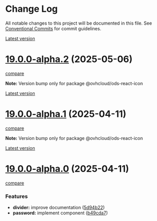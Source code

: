 # Change Log

All notable changes to this project will be documented in this file.
See [Conventional Commits](https://conventionalcommits.org) for commit guidelines.

[Latest version](https://ovh.github.io/design-system/latest/?path=/docs/design-system-changelog--page)


# [19.0.0-alpha.2](https://ovh.github.io/design-system/v19.0.0-alpha.2/?path=/docs/design-system-changelog--page) (2025-05-06)
[compare](https://github.com/ovh/design-system/compare/v19.0.0-alpha.1...v19.0.0-alpha.2)

**Note:** Version bump only for package @ovhcloud/ods-react-icon





[Latest version](https://ovh.github.io/design-system/latest/?path=/docs/design-system-changelog--page)


# [19.0.0-alpha.1](https://ovh.github.io/design-system/v19.0.0-alpha.1/?path=/docs/design-system-changelog--page) (2025-04-11)
[compare](https://github.com/ovh/design-system/compare/v19.0.0-alpha.0...v19.0.0-alpha.1)

**Note:** Version bump only for package @ovhcloud/ods-react-icon







[Latest version](https://ovh.github.io/design-system/latest/?path=/docs/design-system-changelog--page)


# [19.0.0-alpha.0](https://ovh.github.io/design-system/v19.0.0-alpha.0/?path=/docs/design-system-changelog--page) (2025-04-11)
[compare](https://github.com/ovh/design-system/compare/v18.6.2...v19.0.0-alpha.0)

### Features

* **divider:** improve documentation ([5d94b22](https://github.com/ovh/design-system/commit/5d94b2223165a59a351441bdbb659b9ce6ff2246))
* **password:** implement component ([b49cda7](https://github.com/ovh/design-system/commit/b49cda71ee73151937aec5b1e79bfc006bb471df))
